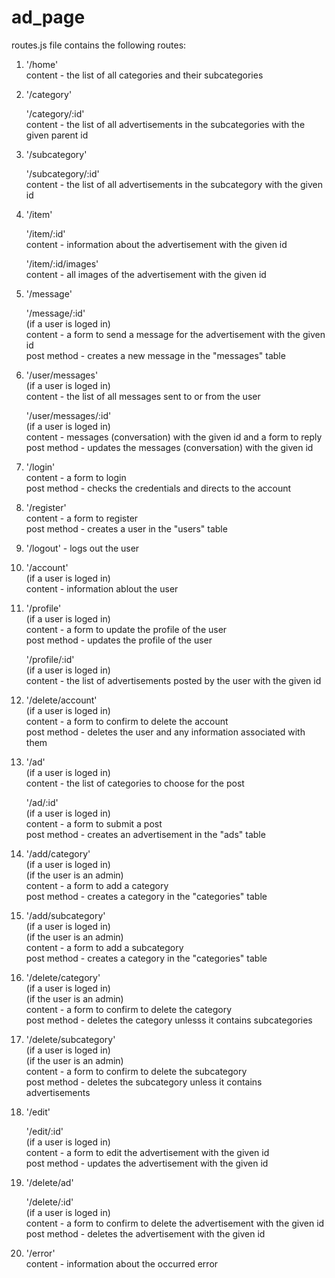# ad_page

routes.js file contains the following routes:

1. '/home' <br />
    content - the list of all categories and their subcategories <br />

2. '/category' <br />

    '/category/:id' <br />
    content - the list of all advertisements in the subcategories with the given parent id <br />

3. '/subcategory' <br />

    '/subcategory/:id' <br />
    content - the list of all advertisements in the subcategory with the given id <br />

4. '/item' <br />

    '/item/:id' <br />
    content - information about the advertisement with the given id <br />

    '/item/:id/images' <br />
    content - all images of the advertisement with the given id <br />

5. '/message' <br />

    '/message/:id' <br />
    (if a user is loged in) <br />
    content - a form to send a message for the advertisement with the given id <br />
    post method - creates a new message in the "messages" table <br />

6. '/user/messages' <br />
    (if a user is loged in) <br />
    content - the list of all messages sent to or from the user <br />

    '/user/messages/:id' <br />
    (if a user is loged in) <br />
    content - messages (conversation) with the given id and a form to reply <br />
    post method - updates the messages (conversation) with the given id <br />

7. '/login' <br />
    content - a form to login <br />
    post method - checks the credentials and directs to the account <br />

8. '/register' <br />
    content - a form to register <br />
    post method - creates a user in the "users" table <br />

9. '/logout' - logs out the user <br />

10. '/account' <br />
    (if a user is loged in) <br />
    content - information ablout the user <br />

11. '/profile' <br />
    (if a user is loged in) <br />
    content - a form to update the profile of the user <br />
    post method - updates the profile of the user <br />

    '/profile/:id' <br />
    (if a user is loged in) <br />
    content - the list of advertisements posted by the user with the given id <br />

12. '/delete/account' <br />
    (if a user is loged in) <br />
    content - a form to confirm to delete the account <br />
    post method - deletes the user and any information associated with them <br />

13. '/ad' <br />
    (if a user is loged in) <br />
    content - the list of categories to choose for the post <br />

    '/ad/:id' <br />
    (if a user is loged in) <br />
    content - a form to submit a post <br />
    post method - creates an advertisement in the "ads" table <br />

14. '/add/category' <br />
    (if a user is loged in) <br />
    (if the user is an admin) <br />
    content - a form to add a category <br />
    post method - creates a category in the "categories" table <br />

15. '/add/subcategory' <br />
    (if a user is loged in) <br />
    (if the user is an admin) <br />
    content - a form to add a subcategory <br />
    post method - creates a category in the "categories" table <br />

16. '/delete/category' <br />
    (if a user is loged in) <br />
    (if the user is an admin) <br />
    content - a form to confirm to delete the category <br />
    post method - deletes the category unlesss it contains subcategories <br />

17. '/delete/subcategory' <br />
    (if a user is loged in) <br />
    (if the user is an admin) <br />
    content - a form to confirm to delete the subcategory <br />
    post method - deletes the subcategory unless it contains advertisements <br />

18. '/edit' <br />

    '/edit/:id' <br />
    (if a user is loged in) <br />
    content - a form to edit the advertisement with the given id <br />
    post method - updates the advertisement with the given id <br />

19. '/delete/ad' <br />

    '/delete/:id' <br />
    (if a user is loged in) <br />
    content - a form to confirm to delete the advertisement with the given id <br />
    post method - deletes the advertisement with the given id <br />

20. '/error' <br />
    content - information about the occurred error <br />